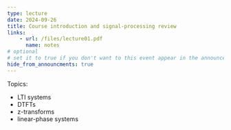```yaml
---
type: lecture
date: 2024-09-26
title: Course introduction and signal-processing review
links:
    - url: /files/lecture01.pdf
      name: notes
# optional
# set it to true if you don't want to this event appear in the announcements section
hide_from_announcments: true
---
```

Topics:
* LTI systems
* DTFTs
* z-transforms
* linear-phase systems

